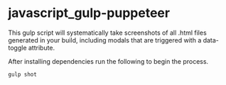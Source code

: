 # javascript_gulp-puppeteer

This gulp script will systematically take screenshots of all .html files generated in your build, including modals that are triggered with a data-toggle attribute. 

After installing dependencies run the following to begin the process.

`gulp shot` 
